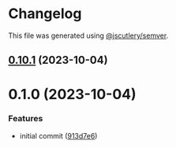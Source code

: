 # Changelog

This file was generated using [@jscutlery/semver](https://github.com/jscutlery/semver).

## [0.10.1](https://github.com/RobbyRabbitman/ngx/compare/ngxs-testing-0.10.0...ngxs-testing-0.10.1) (2023-10-04)



# 0.1.0 (2023-10-04)


### Features

* initial commit ([913d7e6](https://github.com/RobbyRabbitman/ngx/commit/913d7e64bb7bb7c8eaf009f06f504b2c6b7c9dd4))
